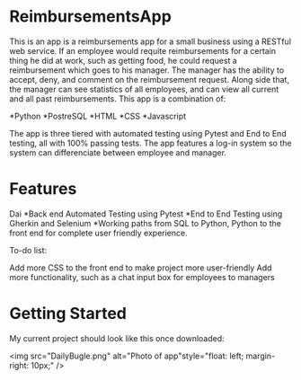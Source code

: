 # ReimbursementsApp
This is an app is a reimbursements app for a small business using a RESTful web service.  If an employee would requite reimbursements for a certain thing he did at work, such as getting food, he could request a reimbursement which goes to his manager.  The manager has the ability to accept, deny, and comment on the reimbursement request.  Along side that, the manager can see statistics of all employees, and can view all current and all past reimbursements.  This app is a combination of: 

  *Python 
  *PostreSQL 
  *HTML 
  *CSS
  *Javascript
  
  The app is three tiered with automated testing using Pytest and End to End testing, all with 100% passing tests.  The app features a log-in system so the system can differenciate between employee and manager.  

<h1>Features</h1>
Dai
*Back end Automated Testing using Pytest
*End to End Testing using Gherkin and Selenium
*Working paths from SQL to Python, Python to the front end for complete user friendly experience.  

To-do list:

Add more CSS to the front end to make project more user-friendly
Add more functionality, such as a chat input box for employees to managers

<h1>Getting Started</h1>

My current project should look like this once downloaded:

<img src="DailyBugle.png" alt="Photo of app"style="float: left; margin-right: 10px;" />
